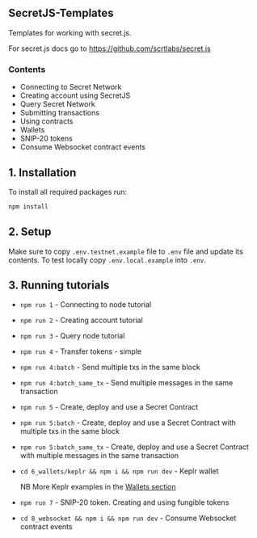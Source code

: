 ## SecretJS-Templates

Templates for working with secret.js.

For secret.js docs go to https://github.com/scrtlabs/secret.js

### Contents

- Connecting to Secret Network
- Creating account using SecretJS
- Query Secret Network
- Submitting transactions
- Using contracts
- Wallets
- SNIP-20 tokens
- Consume Websocket contract events

## 1. Installation

To install all required packages run:

```bash
npm install
```

## 2. Setup

Make sure to copy `.env.testnet.example` file to `.env` file and update its contents. To test locally copy `.env.local.example` into `.env`.

## 3. Running tutorials

- `npm run 1` - Connecting to node tutorial
- `npm run 2` - Creating account tutorial
- `npm run 3` - Query node tutorial
- `npm run 4` - Transfer tokens - simple
- `npm run 4:batch` - Send multiple txs in the same block
- `npm run 4:batch_same_tx` - Send multiple messages in the same transaction
- `npm run 5` - Create, deploy and use a Secret Contract
- `npm run 5:batch` - Create, deploy and use a Secret Contract with multiple txs in the same block
- `npm run 5:batch_same_tx` - Create, deploy and use a Secret Contract with multiple messages in the same transaction
- `cd 6_wallets/keplr && npm i && npm run dev` - Keplr wallet

    NB More Keplr examples in the [Wallets section](6_wallets/README.md)
- `npm run 7` - SNIP-20 token. Creating and using fungible tokens
- `cd 8_websocket && npm i && npm run dev` - Consume Websocket contract events
